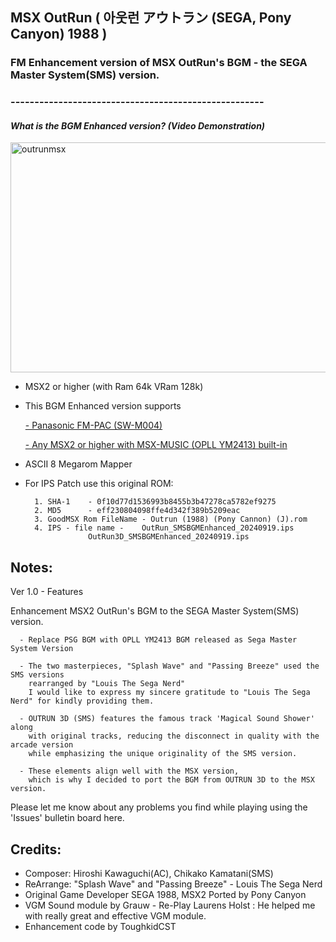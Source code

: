 ## MSX OutRun ( 아웃런 アウトラン (SEGA, Pony Canyon) 1988 ) 
### FM Enhancement version of MSX OutRun's BGM - the SEGA Master System(SMS) version. 
### -----------------------------------------------------


#### *What is the BGM Enhanced version? (Video Demonstration)*

<a data-flickr-embed="true" href="https://youtu.be/SK6CzpuywZM?si=4voZZqRFpucgff9N" title="outrunmsx"><img src="https://live.staticflickr.com/65535/53996596338_7bc4ce7e41_z.jpg" width="640" height="368" alt="outrunmsx"/></a>

- MSX2 or higher (with Ram 64k VRam 128k) 
	
- This BGM Enhanced version supports 

	[- Panasonic FM-PAC (SW-M004)](https://www.msx.org/wiki/Panasoft_SW-M004) 
     
	[- Any MSX2 or higher with MSX-MUSIC (OPLL YM2413) built-in](https://www.msx.org/wiki/MSX-MUSIC)
			    

- ASCII 8 Megarom Mapper
	
- For IPS Patch use this original ROM:

		1. SHA-1	- 0f10d77d1536993b8455b3b47278ca5782ef9275
		2. MD5	  	- eff230804098ffe4d342f389b5209eac
		3. GoodMSX Rom FileName - Outrun (1988) (Pony Cannon) (J).rom
		4. IPS - file name - 	OutRun_SMSBGMEnhanced_20240919.ips
  					OutRun3D_SMSBGMEnhanced_20240919.ips
  					
					

## Notes:

Ver 1.0 - Features 

Enhancement MSX2 OutRun's BGM to the SEGA Master System(SMS) version.

      - Replace PSG BGM with OPLL YM2413 BGM released as Sega Master System Version

      - The two masterpieces, "Splash Wave" and "Passing Breeze" used the SMS versions 
      	rearranged by "Louis The Sega Nerd"
       	I would like to express my sincere gratitude to "Louis The Sega Nerd" for kindly providing them.
      
      - OUTRUN 3D (SMS) features the famous track 'Magical Sound Shower' along 
      	with original tracks, reducing the disconnect in quality with the arcade version 
       	while emphasizing the unique originality of the SMS version.
     	
      - These elements align well with the MSX version, 
      	which is why I decided to port the BGM from OUTRUN 3D to the MSX version.

      



Please let me know about any problems you find while playing using the 'Issues' bulletin board here.
    	

## Credits:

- Composer:  Hiroshi Kawaguchi(AC), Chikako Kamatani(SMS)
- ReArrange:  "Splash Wave" and "Passing Breeze" - Louis The Sega Nerd
- Original Game Developer SEGA 1988, MSX2 Ported by Pony Canyon
- VGM Sound module by Grauw - Re-Play
  Laurens Holst : He helped me with really great and effective VGM module.
- Enhancement code by ToughkidCST 

